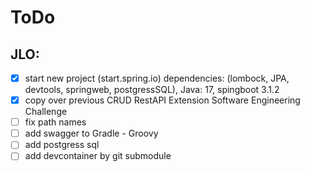 # ToDo

## JLO:

- [x] start new project (start.spring.io) dependencies: (lombock, JPA, devtools, springweb, postgressSQL), Java: 17, spingboot 3.1.2
- [x] copy over previous CRUD RestAPI Extension Software Engineering Challenge
- [ ] fix path names
- [ ] add swagger to Gradle - Groovy
- [ ] add postgress sql
- [ ] add devcontainer by git submodule
